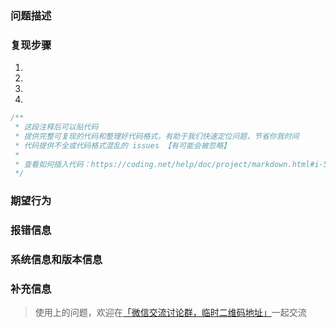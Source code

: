 
<!--
  如果是提交 bug，请搜索文档和 issue，确认以下事项：
  * 该问题没有在其他 issue 和文档讨论到，不属于重复内容
  * 除了「 补充信息」外，每一都必填
  不满足以上两点要求的 bug 报告，issue 会被直接关掉
  请多多理解，您现在的不便将会使 Topology 开发者更高效地定位你的问题，修复你的问题
  像你一样的 Topology 的使用者也可以通过搜索找到你提供的 bug，对各方都有很大好处
-->

### 问题描述

<!-- 站在其它人的角度尽可能清晰地、简洁地把问题描述清楚 -->

### 复现步骤

<!-- 复现问题的步骤。代码只贴截图，不贴文字会可能会被视为无效issue，或者不容易重现就无法快速解决 -->

1. <!-- 打开'...' -->
2. <!-- 点击'....' -->
3. <!-- 滚动到'....' -->
4. <!-- 看见的现象... -->


```js
/**
 * 这段注释后可以贴代码
 * 提供完整可复现的代码和整理好代码格式，有助于我们快速定位问题，节省你我时间
 * 代码提供不全或代码格式混乱的 issues 【有可能会被忽略】
 * 
 * 查看如何插入代码：https://coding.net/help/doc/project/markdown.html#i-5
 */


```

### 期望行为

<!-- 请在下一行用简洁清晰的语言描述你期望的行为 -->

### 报错信息

<!-- 请在下一行贴上你的完整报错截图或文字 -->

### 系统信息和版本信息

<!-- Topology版本和浏览器类型等。 -->

### 补充信息

<!-- （可选）根据你的调查研究，出现这个问题的原因可能在哪里？ -->

<!-- 感谢您的热心反馈！别忘了用preview按钮预览结果再提交 -->

> 
> 使用上的问题，欢迎在[「微信交流讨论群，临时二维码地址」](https://github.com/le5le-com/topology/issues/2)一起交流